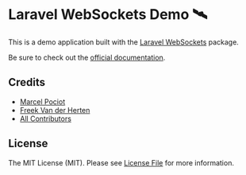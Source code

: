 # Laravel WebSockets Demo 🛰

This is a demo application built with the [Laravel WebSockets](https://github.com/beyondcode/laravel-websockets) package.

Be sure to check out the [official documentation](https://docs.beyondco.de/laravel-websockets/).


## Credits

- [Marcel Pociot](https://github.com/mpociot)
- [Freek Van der Herten](https://github.com/freekmurze)
- [All Contributors](../../contributors)

## License

The MIT License (MIT). Please see [License File](LICENSE.md) for more information.
